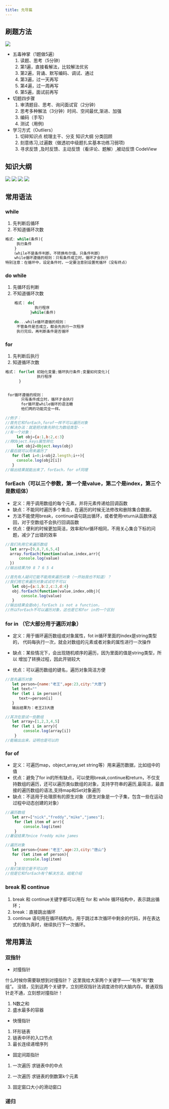 ```yaml
---
title: 先导篇
---
```


## 刷题方法

![](https://vp-blog-img.oss-cn-shanghai.aliyuncs.com/2021/algorithm/00%E5%87%86%E5%A4%87%E5%BC%80%E5%A7%8B-%E5%88%B7%E9%A2%98%E6%96%B9%E6%B3%95.png
)

- 五毒神掌（1题做5遍）
    1. 读题、思考（5分钟）
    2. 第1遍，直接看解法，比较解法优劣
	3. 第2遍，背诵、默写编码、调试、通过
	4. 第3遍，过一天再写
	5. 第4遍，过一周再写
	6. 第5遍，面试前再写
- 切题四步骤
	1. 审清题目、思考、询问面试官（2分钟）
	2. 思考多种解法（3分钟）时间、空间最优,渐进、加强
	4. 编码（手写）
	5. 测试（用例)
- 学习方式（Outliers）
	1. 切碎知识点
    梳理主干、分支
    知识大纲
    分类回顾
	2. 刻意练习,过遍数（做透初中级题扎实基本功练习弱项)
	3. 寻求反馈 ,及时反馈、主动反馈（看评论、题解）,被动反馈 CodeView

## 知识大纲

![](https://vp-blog-img.oss-cn-shanghai.aliyuncs.com/2021/algorithm/01%E8%84%91%E5%9B%BE%E6%A2%B3%E7%90%86-%E7%9F%A5%E8%AF%86%E5%88%86%E7%B1%BB.png
)
![](https://vp-blog-img.oss-cn-shanghai.aliyuncs.com/2021/algorithm/02%E8%84%91%E5%9B%BE%E6%A2%B3%E7%90%86-%E6%95%B0%E6%8D%AE%E7%BB%93%E6%9E%84.png
)
![](https://vp-blog-img.oss-cn-shanghai.aliyuncs.com/2021/algorithm/03%E8%84%91%E5%9B%BE%E6%A2%B3%E7%90%86-%E7%AE%97%E6%B3%95.png
)
![](https://vp-blog-img.oss-cn-shanghai.aliyuncs.com/2021/algorithm/04%E5%85%A5%E9%97%A8%E5%9F%BA%E7%A1%80-%E6%97%B6%E7%A9%BA%E5%A4%8D%E6%9D%82%E5%BA%A6.png
)

## 常用语法

### while

1. 先判断后循环
2. 不知道循环次数

```js
格式: while(条件){
     执行条件
    }
   （while不是条件判断，不转换布尔值，只条件判断）
    while循环遵循的规则：只有条件成立时，循环才会执行
特别注意：在循环中，设定条件时，一定要注意别设置死循环（没有终点）

```

### do while

1. 先循环后判断
2. 不知道循环次数

```js
    格式： do{
             执行程序
           }while(条件)
  
    do...while循环遵循的规则：           
     不管条件是否成立，都会先执行一次程序
     执行完后，再判断条件是否循环

```

### for

1. 先判断后执行
2. 知道循环次数

```js
格式： for(let 初始化变量;循环执行条件;变量如何变化){
              执行程序
      }


 for循环遵循的规则：  
       只有条件成立时，循环才会执行
       for循环是while循环的语法糖
       他们两的功能完全一样。

//例子：
//首先它和forEach,forof一样不可以遍历对象
//解决办法：就是把对象先转化为数组类型- -
//有一个对象：
     let obj={a:1,b:2,c:3}
//用Object.keys属性转化
     let obj2=Object.keys(obj)
//最后就可以用来遍历了
   for (let i=0;i<obj2.length;i++){
     console.log(obj2[i])
   }
//输出结果就能出来了，forEach，for of同理
```

### forEach（可以三个参数，第一个是value，第二个是index，第三个是数组体）

- 定义：用于调用数组的每个元素，并将元素传递给回调函数
- 缺点：不能同时遍历多个集合，在遍历的时候无法修改和删除集合数据，
- 方法不能使用break，continue语句跳出循环，或者使用return从函数体返回，对于空数组不会执行回调函数
- 优点：便利的时候更加简洁，效率和for循环相同，不用关心集合下标的问题，减少了出错的效率

```js
//我们先用它来遍历数组
  let arry=[9,8,7,6,5,4]
  array.forEach(function(value,index,arr){
      console.log(value)
  })
//输出结果为9 8 7 6 5 4

//首先有人疑问它能不能用来遍历对象（一开始我也不知道）？
//我们用它来遍历对象试试可不可以
   let obj={a:1,b:2,c:3,d:4}
   obj.forEach(function(value,index,oObj){
       console.log(value)
   }
//输出结果会是obj.forEach is not a function，
//所以forEach不可以遍历对象，这也是它和for in的一个区别

```

### for in （它大部分用于遍历对象）

- 定义：用于循环遍历数组或对象属性，fot in循环里面的index是string类型的，
 代码每执行一次，就会对数组的元素或者对象的属性进行一次操作

- 缺点：某些情况下，会出现随机顺序的遍历，因为里面的值是string类型，所以
                增加了转换过程，因此开销较大
- 优点：可以遍历数组的键名，遍历对象简洁方便

```js
//首先遍历对象
   let person={name:"老王",age:23,city:"大唐"}
   let text=""
   for (let i in person){
      text+=person[i]
   }
   输出结果为：老王23大唐

//其次在尝试一些数组
   let array=[1,2,3,4,5]
   for (let i in arry){
        console.log(array[i])
    }
//能输出出来，证明也是可以的
```

### for of

- 定义：可遍历map，object,array,set string等）用来遍历数据，比如组中的值
- 优点：避免了for in的所有缺点，可以使用break,continue和return，不仅支持数组的遍历，还可以遍历类似数组的对象，支持字符串的遍历,最简洁，最直接的遍历数组的语法,支持map和Set对象遍历
- 缺点：不适用于处理原有的原生对象（原生对象是一个子集，包含一些在运动过程中动态创建的对象）

```js
//遍历数组
   let arr=["nick","freddy","mike","james"];
    for (let item of arr){
        console.log(item)
    }
//暑促结果为nice freddy mike james

//遍历对象
   let person={name:"老王",age:23,city:"唐山"}
   for (let item of person){
        console.log(item)
    }
//我们发现它是不可以的
//但是它和forEach有个解决方法，结尾介绍
```


### break 和 continue

1. break 和 continue关键字都可以用在 for 和 while 循环结构中，表示跳出循环；
2. break：直接跳出循环
3. continue 语句用在循环结构内，用于跳过本次循环中剩余的代码，并在表达式的值为真时，继续执行下一次循环。

## 常用算法

### 双指针

- 对撞指针

什么时候你需要联想到对撞指针？
这里我给大家两个关键字——“有序”和“数组”。
没错，见到这两个关键字，立刻把双指针法调度进你的大脑内存。普通双指针走不通，立刻想对撞指针！

1. N数之和
2. 盛水最多的容器

- 快慢指针

1. 环形链表
2. 链表中环的入口节点
3. 最长连续递增序列

- 固定间距指针

1. 一次遍历 求链表中的中点

2. 一次遍历 求链表的倒数第k个元素

3. 固定窗口大小的滑动窗口


### 递归




